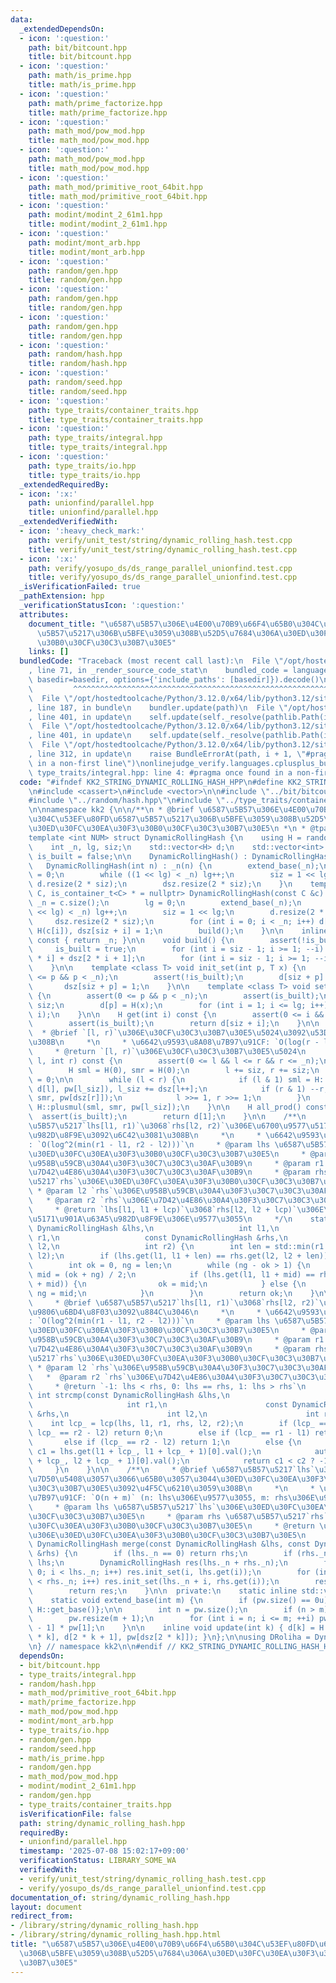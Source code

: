 ```yaml
---
data:
  _extendedDependsOn:
  - icon: ':question:'
    path: bit/bitcount.hpp
    title: bit/bitcount.hpp
  - icon: ':question:'
    path: math/is_prime.hpp
    title: math/is_prime.hpp
  - icon: ':question:'
    path: math/prime_factorize.hpp
    title: math/prime_factorize.hpp
  - icon: ':question:'
    path: math_mod/pow_mod.hpp
    title: math_mod/pow_mod.hpp
  - icon: ':question:'
    path: math_mod/pow_mod.hpp
    title: math_mod/pow_mod.hpp
  - icon: ':question:'
    path: math_mod/primitive_root_64bit.hpp
    title: math_mod/primitive_root_64bit.hpp
  - icon: ':question:'
    path: modint/modint_2_61m1.hpp
    title: modint/modint_2_61m1.hpp
  - icon: ':question:'
    path: modint/mont_arb.hpp
    title: modint/mont_arb.hpp
  - icon: ':question:'
    path: random/gen.hpp
    title: random/gen.hpp
  - icon: ':question:'
    path: random/gen.hpp
    title: random/gen.hpp
  - icon: ':question:'
    path: random/gen.hpp
    title: random/gen.hpp
  - icon: ':question:'
    path: random/hash.hpp
    title: random/hash.hpp
  - icon: ':question:'
    path: random/seed.hpp
    title: random/seed.hpp
  - icon: ':question:'
    path: type_traits/container_traits.hpp
    title: type_traits/container_traits.hpp
  - icon: ':question:'
    path: type_traits/integral.hpp
    title: type_traits/integral.hpp
  - icon: ':question:'
    path: type_traits/io.hpp
    title: type_traits/io.hpp
  _extendedRequiredBy:
  - icon: ':x:'
    path: unionfind/parallel.hpp
    title: unionfind/parallel.hpp
  _extendedVerifiedWith:
  - icon: ':heavy_check_mark:'
    path: verify/unit_test/string/dynamic_rolling_hash.test.cpp
    title: verify/unit_test/string/dynamic_rolling_hash.test.cpp
  - icon: ':x:'
    path: verify/yosupo_ds/ds_range_parallel_unionfind.test.cpp
    title: verify/yosupo_ds/ds_range_parallel_unionfind.test.cpp
  _isVerificationFailed: true
  _pathExtension: hpp
  _verificationStatusIcon: ':question:'
  attributes:
    document_title: "\u6587\u5B57\u306E\u4E00\u70B9\u66F4\u65B0\u304C\u53EF\u80FD\u6587\
      \u5B57\u5217\u306B\u5BFE\u3059\u308B\u52D5\u7684\u306A\u30ED\u30FC\u30EA\u30F3\
      \u30B0\u30CF\u30C3\u30B7\u30E5"
    links: []
  bundledCode: "Traceback (most recent call last):\n  File \"/opt/hostedtoolcache/Python/3.12.0/x64/lib/python3.12/site-packages/onlinejudge_verify/documentation/build.py\"\
    , line 71, in _render_source_code_stat\n    bundled_code = language.bundle(stat.path,\
    \ basedir=basedir, options={'include_paths': [basedir]}).decode()\n          \
    \         ^^^^^^^^^^^^^^^^^^^^^^^^^^^^^^^^^^^^^^^^^^^^^^^^^^^^^^^^^^^^^^^^^^^^^^^^^^^^^^^^^\n\
    \  File \"/opt/hostedtoolcache/Python/3.12.0/x64/lib/python3.12/site-packages/onlinejudge_verify/languages/cplusplus.py\"\
    , line 187, in bundle\n    bundler.update(path)\n  File \"/opt/hostedtoolcache/Python/3.12.0/x64/lib/python3.12/site-packages/onlinejudge_verify/languages/cplusplus_bundle.py\"\
    , line 401, in update\n    self.update(self._resolve(pathlib.Path(included), included_from=path))\n\
    \  File \"/opt/hostedtoolcache/Python/3.12.0/x64/lib/python3.12/site-packages/onlinejudge_verify/languages/cplusplus_bundle.py\"\
    , line 401, in update\n    self.update(self._resolve(pathlib.Path(included), included_from=path))\n\
    \  File \"/opt/hostedtoolcache/Python/3.12.0/x64/lib/python3.12/site-packages/onlinejudge_verify/languages/cplusplus_bundle.py\"\
    , line 312, in update\n    raise BundleErrorAt(path, i + 1, \"#pragma once found\
    \ in a non-first line\")\nonlinejudge_verify.languages.cplusplus_bundle.BundleErrorAt:\
    \ type_traits/integral.hpp: line 4: #pragma once found in a non-first line\n"
  code: "#ifndef KK2_STRING_DYNAMIC_ROLLING_HASH_HPP\n#define KK2_STRING_DYNAMIC_ROLLING_HASH_HPP\n\
    \n#include <cassert>\n#include <vector>\n\n#include \"../bit/bitcount.hpp\"\n\
    #include \"../random/hash.hpp\"\n#include \"../type_traits/container_traits.hpp\"\
    \n\nnamespace kk2 {\n\n/**\n * @brief \u6587\u5B57\u306E\u4E00\u70B9\u66F4\u65B0\
    \u304C\u53EF\u80FD\u6587\u5B57\u5217\u306B\u5BFE\u3059\u308B\u52D5\u7684\u306A\
    \u30ED\u30FC\u30EA\u30F3\u30B0\u30CF\u30C3\u30B7\u30E5\n *\n * @tparam NUM\n */\n\
    template <int NUM> struct DynamicRollingHash {\n    using H = random::Hash<NUM>;\n\
    \    int _n, lg, siz;\n    std::vector<H> d;\n    std::vector<int> dsz;\n    bool\
    \ is_built = false;\n\n    DynamicRollingHash() : DynamicRollingHash(0) {}\n \
    \   DynamicRollingHash(int n) : _n(n) {\n        extend_base(_n);\n        lg\
    \ = 0;\n        while ((1 << lg) < _n) lg++;\n        siz = 1 << lg;\n       \
    \ d.resize(2 * siz);\n        dsz.resize(2 * siz);\n    }\n    template <class\
    \ C, is_container_t<C> * = nullptr> DynamicRollingHash(const C &c) {\n       \
    \ _n = c.size();\n        lg = 0;\n        extend_base(_n);\n        while ((1\
    \ << lg) < _n) lg++;\n        siz = 1 << lg;\n        d.resize(2 * siz);\n   \
    \     dsz.resize(2 * siz);\n        for (int i = 0; i < _n; i++) d[siz + i] =\
    \ H(c[i]), dsz[siz + i] = 1;\n        build();\n    }\n\n    inline int size()\
    \ const { return _n; }\n\n    void build() {\n        assert(!is_built);\n   \
    \     is_built = true;\n        for (int i = siz - 1; i >= 1; --i) dsz[i] = dsz[2\
    \ * i] + dsz[2 * i + 1];\n        for (int i = siz - 1; i >= 1; --i) update(i);\n\
    \    }\n\n    template <class T> void init_set(int p, T x) {\n        assert(0\
    \ <= p && p < _n);\n        assert(!is_built);\n        d[siz + p] = H(x);\n \
    \       dsz[siz + p] = 1;\n    }\n\n    template <class T> void set(int p, T x)\
    \ {\n        assert(0 <= p && p < _n);\n        assert(is_built);\n        p +=\
    \ siz;\n        d[p] = H(x);\n        for (int i = 1; i <= lg; i++) update(p >>\
    \ i);\n    }\n\n    H get(int i) const {\n        assert(0 <= i && i < _n);\n\
    \        assert(is_built);\n        return d[siz + i];\n    }\n\n    /**\n   \
    \  * @brief `[l, r)`\u306E\u30CF\u30C3\u30B7\u30E5\u5024\u3092\u53D6\u5F97\u3059\
    \u308B\n     *\n     * \u6642\u9593\u8A08\u7B97\u91CF: `O(log(r - l))`\n     *\n\
    \     * @return `[l, r)`\u306E\u30CF\u30C3\u30B7\u30E5\u5024\n     */\n    H get(int\
    \ l, int r) const {\n        assert(0 <= l && l <= r && r <= _n);\n        assert(is_built);\n\
    \        H sml = H(0), smr = H(0);\n        l += siz, r += siz;\n        int l_siz\
    \ = 0;\n\n        while (l < r) {\n            if (l & 1) sml = H::plusmul(sml,\
    \ d[l], pw[l_siz]), l_siz += dsz[l++];\n            if (r & 1) --r, smr = H::plusmul(d[r],\
    \ smr, pw[dsz[r]]);\n            l >>= 1, r >>= 1;\n        }\n        return\
    \ H::plusmul(sml, smr, pw[l_siz]);\n    }\n\n    H all_prod() const {\n      \
    \  assert(is_built);\n        return d[1];\n    }\n\n    /**\n     * @brief \u6587\
    \u5B57\u5217`lhs[l1, r1)`\u3068`rhs[l2, r2)`\u306E\u6700\u9577\u5171\u901A\u63A5\
    \u982D\u8F9E\u3092\u6C42\u3081\u308B\n     *\n     * \u6642\u9593\u8A08\u7B97\u91CF\
    : `O(log^2(min(r1 - l1, r2 - l2)))`\n     * @param lhs \u6587\u5B57\u5217`lhs`\u306E\
    \u30ED\u30FC\u30EA\u30F3\u30B0\u30CF\u30C3\u30B7\u30E5\n     * @param l1 `lhs`\u306E\
    \u958B\u59CB\u30A4\u30F3\u30C7\u30C3\u30AF\u30B9\n     * @param r1 `lhs`\u306E\
    \u7D42\u4E86\u30A4\u30F3\u30C7\u30C3\u30AF\u30B9\n     * @param rhs \u6587\u5B57\
    \u5217`rhs`\u306E\u30ED\u30FC\u30EA\u30F3\u30B0\u30CF\u30C3\u30B7\u30E5\n    \
    \ * @param l2 `rhs`\u306E\u958B\u59CB\u30A4\u30F3\u30C7\u30C3\u30AF\u30B9\n  \
    \   * @param r2 `rhs`\u306E\u7D42\u4E86\u30A4\u30F3\u30C7\u30C3\u30AF\u30B9\n\
    \     * @return `lhs[l1, l1 + lcp)`\u3068`rhs[l2, l2 + lcp)`\u306E\u6700\u9577\
    \u5171\u901A\u63A5\u982D\u8F9E\u306E\u9577\u3055\n     */\n    static int lcp(const\
    \ DynamicRollingHash &lhs,\n                   int l1,\n                   int\
    \ r1,\n                   const DynamicRollingHash &rhs,\n                   int\
    \ l2,\n                   int r2) {\n        int len = std::min(r1 - l1, r2 -\
    \ l2);\n        if (lhs.get(l1, l1 + len) == rhs.get(l2, l2 + len)) return len;\n\
    \        int ok = 0, ng = len;\n        while (ng - ok > 1) {\n            int\
    \ mid = (ok + ng) / 2;\n            if (lhs.get(l1, l1 + mid) == rhs.get(l2, l2\
    \ + mid)) {\n                ok = mid;\n            } else {\n               \
    \ ng = mid;\n            }\n        }\n        return ok;\n    }\n\n    /**\n\
    \     * @brief \u6587\u5B57\u5217`lhs[l1, r1)`\u3068`rhs[l2, r2)`\u306E\u8F9E\u66F8\
    \u9806\u6BD4\u8F03\u3092\u884C\u3046\n     *\n     * \u6642\u9593\u8A08\u7B97\u91CF\
    : `O(log^2(min(r1 - l1, r2 - l2)))`\n     * @param lhs \u6587\u5B57\u5217`lhs`\u306E\
    \u30ED\u30FC\u30EA\u30F3\u30B0\u30CF\u30C3\u30B7\u30E5\n     * @param l1 `lhs`\u306E\
    \u958B\u59CB\u30A4\u30F3\u30C7\u30C3\u30AF\u30B9\n     * @param r1 `lhs`\u306E\
    \u7D42\u4E86\u30A4\u30F3\u30C7\u30C3\u30AF\u30B9\n     * @param rhs \u6587\u5B57\
    \u5217`rhs`\u306E\u30ED\u30FC\u30EA\u30F3\u30B0\u30CF\u30C3\u30B7\u30E5\n    \
    \ * @param l2 `rhs`\u306E\u958B\u59CB\u30A4\u30F3\u30C7\u30C3\u30AF\u30B9\n  \
    \   *  @param r2 `rhs`\u306E\u7D42\u4E86\u30A4\u30F3\u30C7\u30C3\u30AF\u30B9\n\
    \     * @return `-1: lhs < rhs, 0: lhs == rhs, 1: lhs > rhs`\n     */\n    static\
    \ int strcmp(const DynamicRollingHash &lhs,\n                      int l1,\n \
    \                     int r1,\n                      const DynamicRollingHash\
    \ &rhs,\n                      int l2,\n                      int r2) {\n    \
    \    int lcp_ = lcp(lhs, l1, r1, rhs, l2, r2);\n        if (lcp_ == r1 - l1 and\
    \ lcp_ == r2 - l2) return 0;\n        else if (lcp_ == r1 - l1) return -1;\n \
    \       else if (lcp_ == r2 - l2) return 1;\n        else {\n            auto\
    \ c1 = lhs.get(l1 + lcp_, l1 + lcp_ + 1)[0].val();\n            auto c2 = rhs.get(l2\
    \ + lcp_, l2 + lcp_ + 1)[0].val();\n            return c1 < c2 ? -1 : 1;\n   \
    \     }\n    }\n\n    /**\n     * @brief \u6587\u5B57\u5217`lhs`\u3068`rhs`\u3092\
    \u7D50\u5408\u3057\u3066\u65B0\u3057\u3044\u30ED\u30FC\u30EA\u30F3\u30B0\u30CF\
    \u30C3\u30B7\u30E5\u3092\u4F5C\u6210\u3059\u308B\n     *\n     * \u6642\u9593\u8A08\
    \u7B97\u91CF: `O(n + m)` (n: lhs\u306E\u9577\u3055, m: rhs\u306E\u9577\u3055)\n\
    \     * @param lhs \u6587\u5B57\u5217`lhs`\u306E\u30ED\u30FC\u30EA\u30F3\u30B0\
    \u30CF\u30C3\u30B7\u30E5\n     * @param rhs \u6587\u5B57\u5217`rhs`\u306E\u30ED\
    \u30FC\u30EA\u30F3\u30B0\u30CF\u30C3\u30B7\u30E5\n     * @return \u7D50\u5408\u5F8C\
    \u306E\u30ED\u30FC\u30EA\u30F3\u30B0\u30CF\u30C3\u30B7\u30E5\n     */\n    static\
    \ DynamicRollingHash merge(const DynamicRollingHash &lhs, const DynamicRollingHash\
    \ &rhs) {\n        if (lhs._n == 0) return rhs;\n        if (rhs._n == 0) return\
    \ lhs;\n        DynamicRollingHash res(lhs._n + rhs._n);\n        for (int i =\
    \ 0; i < lhs._n; i++) res.init_set(i, lhs.get(i));\n        for (int i = 0; i\
    \ < rhs._n; i++) res.init_set(lhs._n + i, rhs.get(i));\n        res.build();\n\
    \        return res;\n    }\n\n  private:\n    static inline std::vector<H> pw;\n\
    \    static void extend_base(int m) {\n        if (pw.size() == 0u) pw = {H(1),\
    \ H::get_base()};\n\n        int n = pw.size();\n        if (n > m) return;\n\
    \        pw.resize(m + 1);\n        for (int i = n; i <= m; ++i) pw[i] = pw[i\
    \ - 1] * pw[1];\n    }\n\n    inline void update(int k) { d[k] = H::plusmul(d[2\
    \ * k], d[2 * k + 1], pw[dsz[2 * k]]); }\n};\n\nusing DRoliha = DynamicRollingHash<2>;\n\
    \n} // namespace kk2\n\n#endif // KK2_STRING_DYNAMIC_ROLLING_HASH_HPP\n"
  dependsOn:
  - bit/bitcount.hpp
  - type_traits/integral.hpp
  - random/hash.hpp
  - math_mod/primitive_root_64bit.hpp
  - math/prime_factorize.hpp
  - math_mod/pow_mod.hpp
  - modint/mont_arb.hpp
  - type_traits/io.hpp
  - random/gen.hpp
  - random/seed.hpp
  - math/is_prime.hpp
  - random/gen.hpp
  - math_mod/pow_mod.hpp
  - modint/modint_2_61m1.hpp
  - random/gen.hpp
  - type_traits/container_traits.hpp
  isVerificationFile: false
  path: string/dynamic_rolling_hash.hpp
  requiredBy:
  - unionfind/parallel.hpp
  timestamp: '2025-07-08 15:02:17+09:00'
  verificationStatus: LIBRARY_SOME_WA
  verifiedWith:
  - verify/unit_test/string/dynamic_rolling_hash.test.cpp
  - verify/yosupo_ds/ds_range_parallel_unionfind.test.cpp
documentation_of: string/dynamic_rolling_hash.hpp
layout: document
redirect_from:
- /library/string/dynamic_rolling_hash.hpp
- /library/string/dynamic_rolling_hash.hpp.html
title: "\u6587\u5B57\u306E\u4E00\u70B9\u66F4\u65B0\u304C\u53EF\u80FD\u6587\u5B57\u5217\
  \u306B\u5BFE\u3059\u308B\u52D5\u7684\u306A\u30ED\u30FC\u30EA\u30F3\u30B0\u30CF\u30C3\
  \u30B7\u30E5"
---
```

